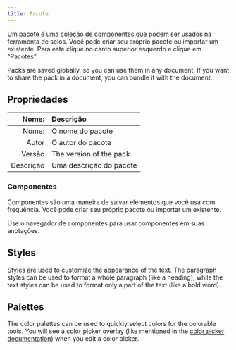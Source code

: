 ```yaml
---
title: Pacote
---
```


Um pacote é uma coleção de componentes que podem ser usados na ferramenta de selos. Você pode criar seu próprio pacote ou importar um existente. Para este clique no canto superior esquerdo e clique em "Pacotes".

Packs are saved globally, so you can use them in any document. If you want to share the pack in a document, you can bundle it with the document.

## Propriedades

| Nome: | Descrição               |
| --------------------: | :---------------------- |
| Nome: | O nome do pacote        |
|                 Autor | O autor do pacote       |
|                Versão | The version of the pack |
|             Descrição | Uma descrição do pacote |

### Componentes

Componentes são uma maneira de salvar elementos que você usa com frequência. Você pode criar seu próprio pacote ou importar um existente.

Use o navegador de componentes para usar componentes em suas anotações.

## Styles

Styles are used to customize the appearance of the text. The paragraph styles can be used to format a whole paragraph (like a heading), while the text styles can be used to format only a part of the text (like a bold word).

## Palettes

The color palettes can be used to quickly select colors for the colorable tools. You will see a color picker overlay (like mentioned in the [color picker documentation](/docs/v2/color_picker)) when you edit a color picker.
